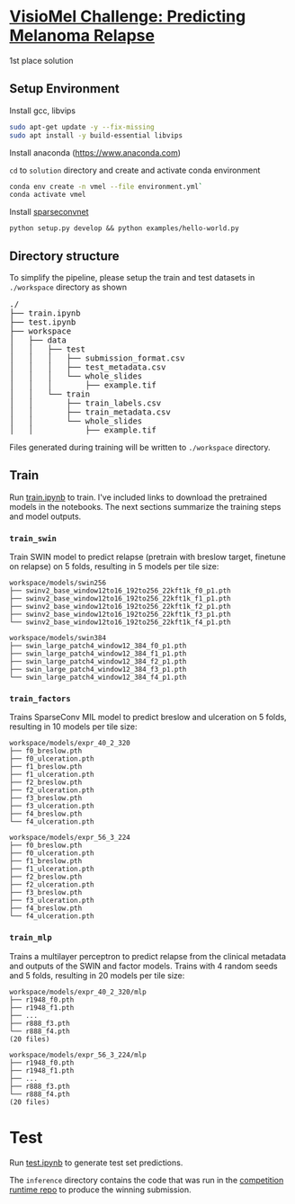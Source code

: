 # [VisioMel Challenge: Predicting Melanoma Relapse](https://drivendata.co/blog/visiomel-melanoma-winners)
1st place solution

## Setup Environment

Install gcc, libvips

```bash
sudo apt-get update -y --fix-missing
sudo apt install -y build-essential libvips
```

Install anaconda (https://www.anaconda.com) 

`cd` to `solution` directory and create and activate conda environment

```bash
conda env create -n vmel --file environment.yml`
conda activate vmel
```

Install [sparseconvnet](https://github.com/facebookresearch/SparseConvNet)

`python setup.py develop && python examples/hello-world.py`

## Directory structure

To simplify the pipeline, please setup the train and test datasets in `./workspace` directory as shown

<pre>
./
├── train.ipynb
├── test.ipynb
├── workspace
│   ├── data
│   │   ├── test
│   │   │   ├── submission_format.csv
│   │   │   ├── test_metadata.csv
│   │   │   └── whole_slides
│   │   │       ├── example.tif
│   │   └── train
│   │       ├── train_labels.csv
│   │       ├── train_metadata.csv
│   │       └── whole_slides
│   │           ├── example.tif
</pre>

Files generated during training will be written to `./workspace` directory. 

## Train

Run [train.ipynb](train.ipynb) to train. I've included links to download the pretrained models in the notebooks. The next sections summarize the training steps and model outputs.

### `train_swin`

Train SWIN model to predict relapse (pretrain with breslow target, finetune on relapse) on 5 folds, resulting in 5 models per tile size:

```
workspace/models/swin256
├── swinv2_base_window12to16_192to256_22kft1k_f0_p1.pth
├── swinv2_base_window12to16_192to256_22kft1k_f1_p1.pth
├── swinv2_base_window12to16_192to256_22kft1k_f2_p1.pth
├── swinv2_base_window12to16_192to256_22kft1k_f3_p1.pth
└── swinv2_base_window12to16_192to256_22kft1k_f4_p1.pth

workspace/models/swin384
├── swin_large_patch4_window12_384_f0_p1.pth
├── swin_large_patch4_window12_384_f1_p1.pth
├── swin_large_patch4_window12_384_f2_p1.pth
├── swin_large_patch4_window12_384_f3_p1.pth
└── swin_large_patch4_window12_384_f4_p1.pth
```

### `train_factors`

Trains SparseConv MIL model to predict breslow and ulceration on 5 folds, resulting in 10 models per tile size:

```
workspace/models/expr_40_2_320
├── f0_breslow.pth
├── f0_ulceration.pth
├── f1_breslow.pth
├── f1_ulceration.pth
├── f2_breslow.pth
├── f2_ulceration.pth
├── f3_breslow.pth
├── f3_ulceration.pth
├── f4_breslow.pth
└── f4_ulceration.pth

workspace/models/expr_56_3_224
├── f0_breslow.pth
├── f0_ulceration.pth
├── f1_breslow.pth
├── f1_ulceration.pth
├── f2_breslow.pth
├── f2_ulceration.pth
├── f3_breslow.pth
├── f3_ulceration.pth
├── f4_breslow.pth
└── f4_ulceration.pth
```

### `train_mlp`

Trains a multilayer perceptron to predict relapse from the clinical metadata and outputs of the SWIN and factor models. Trains with 4 random seeds and 5 folds, resulting in 20 models per tile size:

```
workspace/models/expr_40_2_320/mlp
├── r1948_f0.pth
├── r1948_f1.pth
├── ...
├── r888_f3.pth
└── r888_f4.pth
(20 files)

workspace/models/expr_56_3_224/mlp
├── r1948_f0.pth
├── r1948_f1.pth
├── ...
├── r888_f3.pth
└── r888_f4.pth
(20 files)
```

# Test

Run [test.ipynb](test.ipynb) to generate test set predictions.

The `inference` directory contains the code that was run in the [competition runtime repo](https://github.com/drivendataorg/visiomel-melanoma-runtime/) to produce the winning submission.
